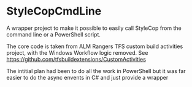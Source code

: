 # StyleCopCmdLine
A wrapper project to make it possible to easily call StyleCop from the command line or a PowerShell script.

The core code is taken from ALM Rangers TFS custom build activities project, with the Windows Workflow logic removed. 
See https://github.com/tfsbuildextensions/CustomActivities

The intitial plan had been to do all the work in PowerShell but it was far easier to do the async envents in C# 
and just provide a wrapper
